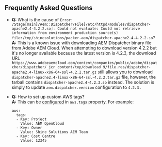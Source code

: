Frequently Asked Questions
--------------------------

* __Q:__ What is the cause of `Error: /Stage[main]/Aem::Dispatcher/File[/etc/httpd/modules/dispatcher-apache2.4-4.2.2.so]: Could not evaluate: Could not retrieve information from environment production source(s) file:/tmp/shinesolutions/packer-aem/dispatcher-apache2.4-4.2.2.so`?<br/>
  __A:__ This is a known issue with downloading AEM Dispatcher binary file from Adobe AEM Cloud. When attempting to download version 4.2.2 but it's no longer available because the latest version is 4.2.3, the download URL `https://www.adobeaemcloud.com/content/companies/public/adobe/dispatcher/dispatcher/_jcr_content/top/download_9/file.res/dispatcher-apache2.4-linux-x86-64-ssl-4.2.2.tar.gz` still allows you to download `dispatcher-apache2.4-linux-x86-64-ssl-4.2.2.tar.gz` file, however, the tarball contains `dispatcher-apache2.4-4.2.3.so` instead. The solution is simply to update `aem.dispatcher.version` configuration to `4.2.3` .

* __Q:__ How to set up custom AWS tags?<br/>
  __A:__ This can be [configured](https://github.com/shinesolutions/packer-aem/blob/master/docs/configuration.md#aws-platform-type-configuration-properties) in `aws.tags` property. For example:
  ```
  aws:
    tags:
    - Key: Project
      Value: AEM OpenCloud
    - Key: Owner
      Value: Shine Solutions AEM Team
    - Key: Cost Centre
      Value: 12345
  ```
